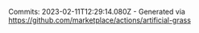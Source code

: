 Commits: 2023-02-11T12:29:14.080Z - Generated via https://github.com/marketplace/actions/artificial-grass
<br>
